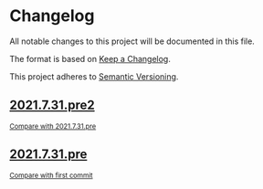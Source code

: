 <!-- AUTOMATICALLY GENERATED FILE - DO NOT DIRECTLY EDIT!

Direct edits will be gone after next CI build.
By: gk@axgk (Sat Jul 31 18:13:42 2021)
Command Line (see duties.py):

    /home/gk/miniconda3/envs/blog_py39/bin/doc pre_process \
     --patch_mkdocs_filewatch_ign_lp \
     --gen_theme_link \
     --gen_last_modify_date \
     --gen_change_log \
     --gen_change_log_versioning_stanza=semver \
     --gen_change_log \
     --gen_credits_page \
     --gen_auto_docs \
     --lit_prog_evaluation=md \
     --lit_prog_evaluation_timeout=5 \
     --lit_prog_on_err_keep_running=false
-->

# Changelog
All notable changes to this project will be documented in this file.

The format is based on [Keep a Changelog](http://keepachangelog.com/en/1.0.0/).

This project adheres to [Semantic Versioning](http://semver.org/spec/v2.0.0.html).

## [2021.7.31.pre2](https://github.com/AXGKl/blog/releases/tag/2021.7.31.pre2)
<small>[Compare with 2021.7.31.pre](https://github.com/AXGKl/blog/compare/2021.7.31.pre...2021.7.31.pre2)</small>


## [2021.7.31.pre](https://github.com/AXGKl/blog/releases/tag/2021.7.31.pre)
<small>[Compare with first commit](https://github.com/AXGKl/blog/compare/ff15d003af9f801ca5f9b6eeacbcd1d7b34f4c84...2021.7.31.pre)</small>

